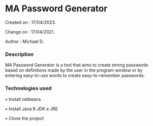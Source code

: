 # MA Password Generator
 
 Created on : 17/04/2023.
 
 Change on : 17/04/2021.
 
 Author : Michael D.

### Description

MA Password Generator is a tool that aims to create strong passwords based on definitions made by the user in the program window or by entering easy-to-use words to create easy-to-remember passwords.

### Technologies used

•	Install netbeans

•	Install Java 8 JDK e JRE

•	Clone the project
